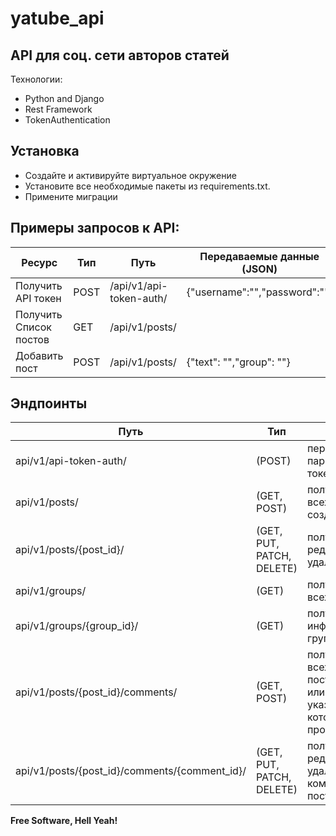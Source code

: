 # yatube_api
## API для соц. сети авторов статей

Технологии:

- Python and Django
- Rest Framework
- TokenAuthentication

## Установка

- Создайте и активируйте виртуальное окружение
- Установите все необходимые пакеты из requirements.txt.
- Примените миграции

## Примеры запросов к API:
| Ресурс | Тип | Путь | Передаваемые данные (JSON) |
| ------ | ------ | ------ | ------ |
| Получить API токен | POST | /api/v1/api-token-auth/ | {"username":"","password":""}
| Получить Список постов | GET | /api/v1/posts/ |
| Добавить пост | POST | /api/v1/posts/ | {"text": "","group": ""} 

## Эндпоинты
| Путь | Тип | Описание |
| ------ | ------ | ------ |
| api/v1/api-token-auth/ | (POST) | передаём логин и пароль, получаем токен |
| api/v1/posts/ | (GET, POST) | получаем список всех постов или создаём новый пост |
| api/v1/posts/{post_id}/ | (GET, PUT, PATCH, DELETE) | получаем, редактируем или удаляем пост по i |
| api/v1/groups/ | (GET) | получаем список всех групп |
| api/v1/groups/{group_id}/ | (GET) | получаем информацию о группе по id |
| api/v1/posts/{post_id}/comments/ | (GET, POST) | получаем список всех комментариев поста с id=post_id или создаём новый, указав id поста, который хотим прокомментировать |
| api/v1/posts/{post_id}/comments/{comment_id}/ | (GET, PUT, PATCH, DELETE) | получаем, редактируем или удаляем комментарий по id у поста с id=post_id |

**Free Software, Hell Yeah!**
